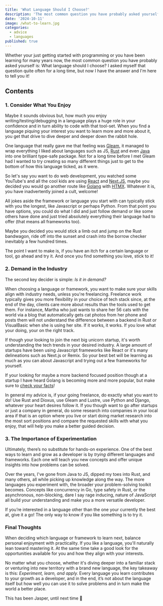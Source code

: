 ```yaml
---
title: 'What Language Should I Choose?'
description: 'The most common question you have probably asked yourself is now answered, see how to choose the right language for you!'
date: '2024-10-11'
image: /what-to-learn.jpg
categories:
  - advice
  - languages
published: true
---
```


Whether your just getting started with programming or you have been learning for many years now, the most common question you have probably asked yourself is: What language should I choose?
I asked myself that question quite often for a long time, but now I have the answer and I'm here to tell you it!

## Contents

### 1. Consider What You Enjoy

Maybe it sounds obvious but, how much you enjoy writing/testing/debugging in a language plays a huge role in your confidence and in turn ability to code with that tool-set.
When you find a language piquing your interest you want to learn more and more about it, you get that drive to dive deeper and deeper down the rabbit hole.

One language that really gave me that feeling was [Gleam](https://gleam.run), it managed to wrap everything I liked about languages such as JS, [Rust](https://rust-lang.org) and even [Java](https://java.com) into one brilliant type-safe package.
Not for a long time before I met Gleam had I wanted to try creating so many different things just to get to the bottom of how this language ticked, as it were.

So let's say you want to do web development, you watched some YouTube's and all the cool kids are using [React](https://react.dev) and [Next.JS](https://nextjs.org), maybe you decided you would go another route like [Golang](https://go.dev) with [HTMX](https://htmx.org). Whatever it is, you have inadvertently joined a cult, welcome!

All jokes aside the framework or language you start with can typically stick with you the longest, like Javascript or perhaps Python. From that point you have options, you could do what I did and just follow demand or like some others have done and just tried absolutely everything their language had to offer (that means all frameworks too).

Maybe you decided you would stick a limb out and jump on the Rust bandwagon, ride off into the sunset and crash into the borrow checker inevitably a few hundred times.

The point I want to make is, if you have an itch for a certain language or tool, go ahead and try it. And once you find something you love, stick to it!

### 2. Demand in the Industry

The second key decider is simple: _Is it in demand?_

When choosing a language or framework, you want to make sure your skills align with industry needs, unless you're freelancing. Freelance work typically gives you more flexibility in your choice of tech stack since, at the end of the day, clients care more about results than the tools used to get them. For instance, Martha who just wants to share her 56 cats with the world via a blog that automatically gets cat photos from her phone and posts them will not understand the difference between a backend in Rust or VisualBasic when she is using her site. If it works, it works. If you love what your doing, your on the right track.

If though your looking to join the next big unicorn startup, it's worth understanding the tech trends in your desired industry. A large amount of startups have been using Javascript frameworks like React or it's many delineations such as Next.js or Remix. So your best bet will be learning as much as you can about Javascript and trying out a few frameworks for yourself.

If your looking for maybe a more backend focused position though at a startup I have heard Golang is becoming more and more popular, but make sure to [check your facts](https://survey.stackoverflow.co/2024/)!

In general my advice is, if your going freelance, do exactly what you want to do! Use Rust and Dioxus, use Gleam and Lustre, use Python and Django, whatever your heart desires follow it.
If you though want to go after startups or just a company in general, do some research into companies in your local area if that is an option where you live or start doing market research into the most sort positions and compare the requested skills with what you enjoy, that will help you make a better guided decision.

### 3. The Importance of Experimentation

Ultimately, there’s no substitute for hands-on experience. One of the best ways to learn and grow as a developer is by _trying_ different languages and frameworks. Each one will teach you new concepts and offer unique insights into how problems can be solved.

Over the years, I've gone from Java to JS, dipped my toes into Rust, and many others, all while picking up knowledge along the way. The more languages you experiment with, the broader your problem-solving toolkit becomes. Concepts like concurrency in Go, type safety in Rust, or the asynchronous, non-blocking, dare I say rage inducing, nature of JavaScript all build your understanding and make you a more versatile developer.

If you’re interested in a language other than the one your currently the best at, give it a go! The only way to know if you like something is to try it.

### Final Thoughts

When deciding which language or framework to learn next, balance personal enjoyment with practicality. If you like a language, you'll naturally lean toward mastering it. At the same time take a good look for the opportunities available for you and how they align with your interests.

No matter what you choose, whether it's diving deeper into a familiar stack or venturing into new territory with a brand new language, the key takeaway is this: _Experiment, learn, and apply._ Every language you learn contributes to your growth as a developer, and in the end, it’s not about the language itself but how well you can use it to solve problems and in turn make the world a better place.

This has been Jasper, until next time :wave:
